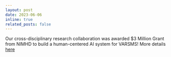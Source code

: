 ```yaml
---
layout: post
date: 2023-06-06 
inline: true
related_posts: false
---
```


Our cross-disciplinary research collaboration was awarded $3 Million Grant from NIMHD to build a human-centered AI system for VARSMS! More details [here](https://www.medstarhealth.org/news-and-publications/news/medstar-health-awarded-grant-to-study-impact-of-amazon-alexa-and-chatgpt-on-post-operative-recovery)
